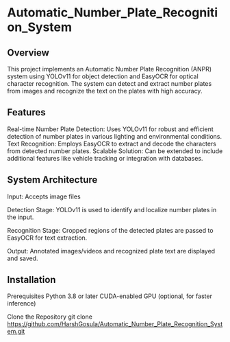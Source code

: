 # Automatic_Number_Plate_Recognition_System

## Overview
This project implements an Automatic Number Plate Recognition (ANPR) system using YOLOv11 for object detection and EasyOCR for optical character recognition. The system can detect and extract number plates from images and recognize the text on the plates with high accuracy.

## Features
Real-time Number Plate Detection: Uses YOLOv11 for robust and efficient detection of number plates in various lighting and environmental conditions.
Text Recognition: Employs EasyOCR to extract and decode the characters from detected number plates.
Scalable Solution: Can be extended to include additional features like vehicle tracking or integration with databases.

## System Architecture
Input:
Accepts image files

Detection Stage:
YOLOv11 is used to identify and localize number plates in the input.

Recognition Stage:
Cropped regions of the detected plates are passed to EasyOCR for text extraction.

Output:
Annotated images/videos and recognized plate text are displayed and saved.

## Installation
Prerequisites
Python 3.8 or later
CUDA-enabled GPU (optional, for faster inference)

Clone the Repository
git clone https://github.com/HarshGosula/Automatic_Number_Plate_Recognition_System.git
